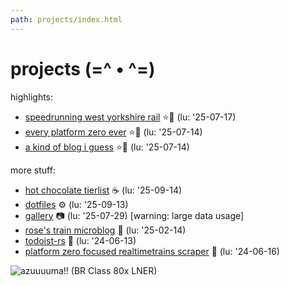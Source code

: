 ```yaml
---
path: projects/index.html
---
```

# projects (=^ • ^=)
highlights:

- [speedrunning west yorkshire rail](/projects/wymetro) ⭐🚆 (lu: '25-07-17)
- [every platform zero ever](/projects/plat0) ⭐🚆 (lu: '25-07-14)
- [a kind of blog i guess](/blog) ⭐📖 (lu: '25-07-14)

more stuff:

- [hot chocolate tierlist](/projects/hot-choc) ☕ (lu: '25-09-14)
- [dotfiles](/projects/dotfiles) ⚙️ (lu: '25-09-13)
- [gallery](/gallery) 📷 (lu: '25-07-29) \[warning: large data usage\]
- [rose's train microblog](/train) 🚆 (lu: '25-02-14)
- [todoist-rs](/projects/todoist-rs) 🦀 (lu: '24-06-13)
- [platform zero focused realtimetrains scraper](/projects/plat0-scraper) 🦀 (lu: '24-06-16)

![azuuuuma!! (BR Class 80x LNER)](/assets/azuuuma.webp "zoom! it's an azuma! (thats BR class 800)")

